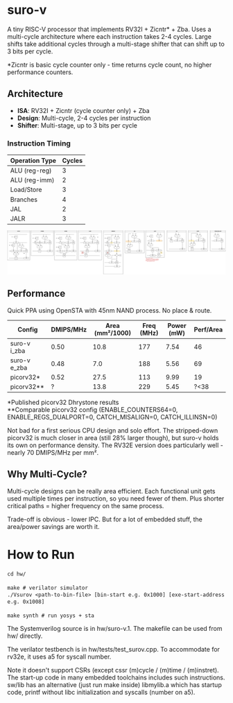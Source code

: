 # suro-v

A tiny RISC-V processor that implements RV32I + Zicntr* + Zba. Uses a multi-cycle architecture where each instruction takes 2-4 cycles. Large shifts take additional cycles through a multi-stage shifter that can shift up to 3 bits per cycle.

*Zicntr is basic cycle counter only - time returns cycle count, no higher performance counters.

## Architecture

- **ISA**: RV32I + Zicntr (cycle counter only) + Zba
- **Design**: Multi-cycle, 2-4 cycles per instruction
- **Shifter**: Multi-stage, up to 3 bits per cycle

### Instruction Timing

| Operation Type | Cycles |
|----------------|--------|
| ALU (reg-reg)  | 3      |
| ALU (reg-imm)  | 2      |
| Load/Store     | 3      |
| Branches       | 4      |
| JAL            | 2      |
| JALR           | 3      |

![suro-v Architecture](surov.svg)

## Performance

Quick PPA using OpenSTA with 45nm NAND process. No place & route.

| Config | DMIPS/MHz | Area (mm²/1000) | Freq (MHz) | Power (mW) | Perf/Area |
|--------|-----------|-----------------|------------|------------|-----------|
| suro-v i_zba | 0.50 | 10.8 | 177 | 7.54 | 46 |
| suro-v e_zba | 0.48 | 7.0 | 188 | 5.56 | 69 |
| picorv32* | 0.52 | 27.5 | 113 | 9.99 | 19 |
| picorv32** | ? | 13.8 | 229 | 5.45 | ?<38 |

*Published picorv32 Dhrystone results  
**Comparable picorv32 config (ENABLE_COUNTERS64=0, ENABLE_REGS_DUALPORT=0, CATCH_MISALIGN=0, CATCH_ILLINSN=0)

Not bad for a first serious CPU design and solo effort. The stripped-down picorv32 is much closer in area (still 28% larger though), but suro-v holds its own on performance density. The RV32E version does particularly well - nearly 70 DMIPS/MHz per mm².

## Why Multi-Cycle?

 Multi-cycle designs can be really area efficient. Each functional unit gets used multiple times per instruction, so you need fewer of them. Plus shorter critical paths = higher frequency on the same process.

Trade-off is obvious - lower IPC. But for a lot of embedded stuff, the area/power savings are worth it.

# How to Run

```
cd hw/

make # verilator simulator
./Vsurov <path-to-bin-file> [bin-start e.g. 0x1000] [exe-start-address e.g. 0x1008]

make synth # run yosys + sta
```

The Systemverilog source is in hw/suro-v.1. The makefile can be used from hw/ directly.

The verilator testbench is in hw/tests/test_surov.cpp. To accommodate for rv32e, it uses a5 for syscall number.

Note it doesn't support CSRs (except cssr (m)cycle / (m)time / (m)instret). The start-up code in many embedded toolchains includes such instructions. sw/lib has an alternative (just run make inside) libmylib.a which has startup code, printf without libc initialization and syscalls (number on a5).


